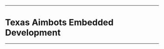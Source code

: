 <!-- [![pipeline status](https://gitlab.com/aruw/controls/taproot-aimbots-dev/badges/develop/pipeline.svg)](https://gitlab.com/aruw/controls/taproot-aimbots-dev/-/commits/develop) -->

<!-- Start sections that may be removed after forking this repository -->
<hr/>

# Texas Aimbots Embedded Development

<hr/>
